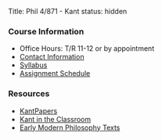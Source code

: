 Title: Phil 4/871 - Kant
status: hidden

### Course Information ###

- Office Hours: T/R 11-12 or by appointment
- [Contact Information](|filename|/pages/Contact.md)
- [Syllabus](|filename|/pdfs/871kant/KantSyllabus.pdf)
- [Assignment Schedule](|filename|/pages/871Assignments.md)

### Resources ###

- [KantPapers](http://kantpapers.org)
- [Kant in the Classroom](http://www.manchester.edu/kant/Home/index.htm)
- [Early Modern Philosophy Texts](http://earlymoderntexts.com)
